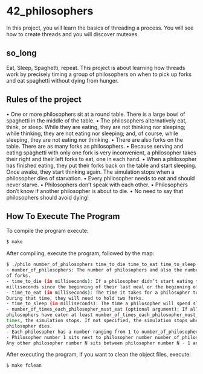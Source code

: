 # 42_philosophers
In this project, you will learn the basics of threading a process. You will see how to create threads and you will discover mutexes.

## so_long

Eat, Sleep, Spaghetti, repeat. This project is about learning how threads work by precisely timing a group of 
philosophers on when to pick up forks and eat spaghetti without dying from hunger.

## Rules of the project
• One or more philosophers sit at a round table.
There is a large bowl of spaghetti in the middle of the table.
• The philosophers alternatively eat, think, or sleep.
While they are eating, they are not thinking nor sleeping;
while thinking, they are not eating nor sleeping;
and, of course, while sleeping, they are not eating nor thinking.
• There are also forks on the table. There are as many forks as philosophers.
• Because serving and eating spaghetti with only one fork is very inconvenient, a
philosopher takes their right and their left forks to eat, one in each hand.
• When a philosopher has finished eating, they put their forks back on the table and
start sleeping. Once awake, they start thinking again. The simulation stops when
a philosopher dies of starvation.
• Every philosopher needs to eat and should never starve.
• Philosophers don’t speak with each other.
• Philosophers don’t know if another philosopher is about to die.
• No need to say that philosophers should avoid dying!


## How To Execute The Program
To compile the program execute:
```bash
$ make
```
After compiling, execute the program, followed by the map:
```bash
$ ./philo number_of_philosophers time_to_die time_to_eat time_to_sleep [number_of_times_each_philosopher_must_eat]
◦ number_of_philosophers: The number of philosophers and also the number
of forks.
- time_to_die (in milliseconds): If a philosopher didn’t start eating time_to_die
milliseconds since the beginning of their last meal or the beginning of the simulation, they die.
- time_to_eat (in milliseconds): The time it takes for a philosopher to eat.
During that time, they will need to hold two forks.
- time_to_sleep (in milliseconds): The time a philosopher will spend sleeping.
- number_of_times_each_philosopher_must_eat (optional argument): If all
philosophers have eaten at least number_of_times_each_philosopher_must_eat
times, the simulation stops. If not specified, the simulation stops when a
philosopher dies.
- Each philosopher has a number ranging from 1 to number_of_philosophers.
- Philosopher number 1 sits next to philosopher number number_of_philosophers.
Any other philosopher number N sits between philosopher number N - 1 and philosopher number N + 1
```
After executing the program, if you want to clean the object files, execute:
```bash
$ make fclean
```
